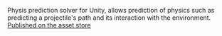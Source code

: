 Physis prediction solver for Unity, allows prediction of physics such as predicting a projectile's path and its interaction with the environment.
[Published on the asset store](https://u3d.as/2Eg1)
